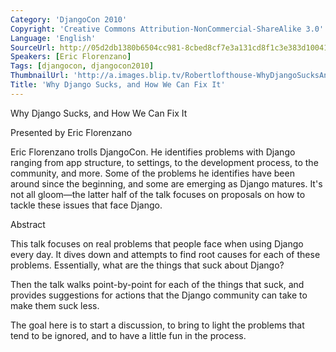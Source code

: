 ```yaml
---
Category: 'DjangoCon 2010'
Copyright: 'Creative Commons Attribution-NonCommercial-ShareAlike 3.0'
Language: 'English'
SourceUrl: http://05d2db1380b6504cc981-8cbed8cf7e3a131cd8f1c3e383d10041.r93.cf2.rackcdn.com/djangocon-2010/44_why-django-sucks-and-how-we-can-fix-it.flv
Speakers: [Eric Florenzano]
Tags: [djangocon, djangocon2010]
ThumbnailUrl: 'http://a.images.blip.tv/Robertlofthouse-WhyDjangoSucksAndHowWeCanFixIt128.png'
Title: 'Why Django Sucks, and How We Can Fix It'
---
```

Why Django Sucks, and How We Can Fix It

Presented by Eric Florenzano

Eric Florenzano trolls DjangoCon. He identifies problems with Django ranging
from app structure, to settings, to the development process, to the community,
and more. Some of the problems he identifies have been around since the
beginning, and some are emerging as Django matures. It's not all gloom—the
latter half of the talk focuses on proposals on how to tackle these issues
that face Django.

Abstract

This talk focuses on real problems that people face when using Django every
day. It dives down and attempts to find root causes for each of these
problems. Essentially, what are the things that suck about Django?

Then the talk walks point-by-point for each of the things that suck, and
provides suggestions for actions that the Django community can take to make
them suck less.

The goal here is to start a discussion, to bring to light the problems that
tend to be ignored, and to have a little fun in the process.

